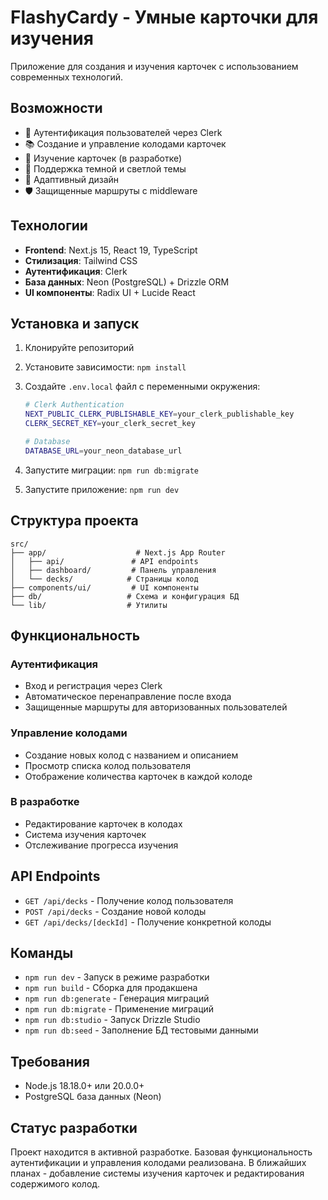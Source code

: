 # FlashyCardy - Умные карточки для изучения

Приложение для создания и изучения карточек с использованием современных технологий.

## Возможности

- 🔐 Аутентификация пользователей через Clerk
- 📚 Создание и управление колодами карточек
- 🎯 Изучение карточек (в разработке)
- 🌙 Поддержка темной и светлой темы
- 📱 Адаптивный дизайн
- 🛡️ Защищенные маршруты с middleware

## Технологии

- **Frontend**: Next.js 15, React 19, TypeScript
- **Стилизация**: Tailwind CSS
- **Аутентификация**: Clerk
- **База данных**: Neon (PostgreSQL) + Drizzle ORM
- **UI компоненты**: Radix UI + Lucide React

## Установка и запуск

1. Клонируйте репозиторий
2. Установите зависимости: `npm install`
3. Создайте `.env.local` файл с переменными окружения:

   ```bash
   # Clerk Authentication
   NEXT_PUBLIC_CLERK_PUBLISHABLE_KEY=your_clerk_publishable_key
   CLERK_SECRET_KEY=your_clerk_secret_key

   # Database
   DATABASE_URL=your_neon_database_url
   ```

4. Запустите миграции: `npm run db:migrate`
5. Запустите приложение: `npm run dev`

## Структура проекта

```
src/
├── app/                    # Next.js App Router
│   ├── api/               # API endpoints
│   ├── dashboard/         # Панель управления
│   └── decks/            # Страницы колод
├── components/ui/         # UI компоненты
├── db/                   # Схема и конфигурация БД
└── lib/                  # Утилиты
```

## Функциональность

### Аутентификация

- Вход и регистрация через Clerk
- Автоматическое перенаправление после входа
- Защищенные маршруты для авторизованных пользователей

### Управление колодами

- Создание новых колод с названием и описанием
- Просмотр списка колод пользователя
- Отображение количества карточек в каждой колоде

### В разработке

- Редактирование карточек в колодах
- Система изучения карточек
- Отслеживание прогресса изучения

## API Endpoints

- `GET /api/decks` - Получение колод пользователя
- `POST /api/decks` - Создание новой колоды
- `GET /api/decks/[deckId]` - Получение конкретной колоды

## Команды

- `npm run dev` - Запуск в режиме разработки
- `npm run build` - Сборка для продакшена
- `npm run db:generate` - Генерация миграций
- `npm run db:migrate` - Применение миграций
- `npm run db:studio` - Запуск Drizzle Studio
- `npm run db:seed` - Заполнение БД тестовыми данными

## Требования

- Node.js 18.18.0+ или 20.0.0+
- PostgreSQL база данных (Neon)

## Статус разработки

Проект находится в активной разработке. Базовая функциональность аутентификации и управления колодами реализована. В ближайших планах - добавление системы изучения карточек и редактирования содержимого колод.
